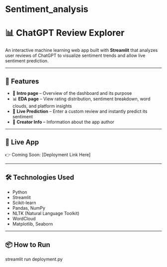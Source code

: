 # Sentiment_analysis

# 📊 ChatGPT Review Explorer

An interactive machine learning web app built with **Streamlit** that analyzes user reviews of ChatGPT to visualize sentiment trends and allow live sentiment prediction.

---

## 🧠 Features

- 📌 **Intro page** – Overview of the dashboard and its purpose  
- 📊 **EDA page** – View rating distribution, sentiment breakdown, word clouds, and platform insights  
- 🧠 **Live Prediction** – Enter a custom review and instantly predict its sentiment  
- 👤 **Creator Info** – Information about the app author

---

## 🚀 Live App

👉 Coming Soon: [Deployment Link Here]

---

## 🛠️ Technologies Used

- Python
- Streamlit
- Scikit-learn
- Pandas, NumPy
- NLTK (Natural Language Toolkit)
- WordCloud
- Matplotlib, Seaborn

---

## 📦 How to Run
streamlit run deployment.py
